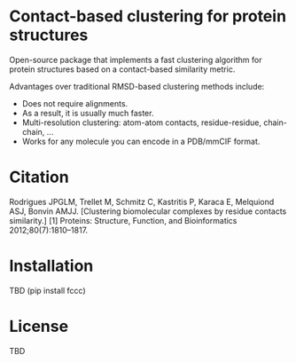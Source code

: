 Contact-based clustering for protein structures
============================================

Open-source package that implements a fast clustering algorithm for protein
structures based on a contact-based similarity metric.

Advantages over traditional RMSD-based clustering methods include:
- Does not require alignments.
- As a result, it is usually much faster.
- Multi-resolution clustering: atom-atom contacts, residue-residue, chain-chain, ...
- Works for any molecule you can encode in a PDB/mmCIF format.

Citation
========

Rodrigues JPGLM, Trellet M, Schmitz C, Kastritis P, Karaca E, Melquiond ASJ, Bonvin AMJJ.
[Clustering biomolecular complexes by residue contacts similarity.] [1]
Proteins: Structure, Function, and Bioinformatics 2012;80(7):1810–1817.

Installation
===========

TBD (pip install fccc)

License
=======

TBD
